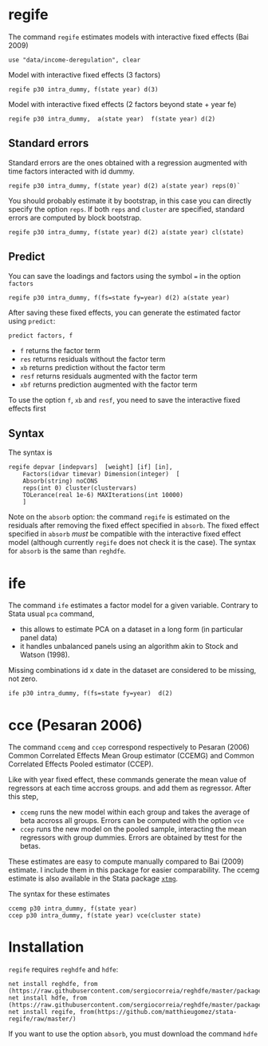 

# regife

The command `regife` estimates models with interactive fixed effects (Bai 2009)


```
use "data/income-deregulation", clear
```

Model with interactive fixed effects (3 factors)
```
regife p30 intra_dummy, f(state year) d(3)
```

Model with interactive fixed effects (2 factors beyond state + year fe)

```
regife p30 intra_dummy,  a(state year)  f(state year) d(2)
```





## Standard errors

Standard errors are the ones obtained with a regression augmented with time factors interacted with id dummy. 

```
regife p30 intra_dummy, f(state year) d(2) a(state year) reps(0)`
```

You should probably estimate it by bootstrap, in this case you can directly specify the option `reps`. If both `reps` and `cluster` are specified, standard errors are computed by block bootstrap.

```
regife p30 intra_dummy, f(state year) d(2) a(state year) cl(state)
```


## Predict

You can save the loadings and factors using the symbol `=` in the option `factors`

```
regife p30 intra_dummy, f(fs=state fy=year) d(2) a(state year)  
```


After saving these fixed effects,  you can generate the estimated factor using `predict`:

```
predict factors, f
```
- `f` returns the factor term
- `res` returns residuals without the factor term
- `xb` returns prediction without the factor term
- `resf` returns residuals augmented with the factor term
- `xbf` returns prediction augmented with the factor term

To use the option `f`, `xb` and `resf`, you need to save the interactive fixed effects first








## Syntax
The syntax is

```
regife depvar [indepvars]  [weight] [if] [in], 
	Factors(idvar timevar) Dimension(integer)  [
	Absorb(string) noCONS 
	reps(int 0) cluster(clustervars)
	TOLerance(real 1e-6) MAXIterations(int 10000) 
	]
```


Note on the `absorb` option: the command `regife` is estimated on the residuals after removing the fixed effect specified in `absorb`. The fixed effect specified in `absorb` *must* be compatible with the interactive fixed effect model (although currently `regife` does not check it is the case). The syntax for `absorb` is the same than `reghdfe`.



# ife
The command `ife` estimates a factor model for a given variable. Contrary to Stata usual `pca` command, 
- this allows to estimate PCA on a dataset in a long form (in particular panel data)
- it handles unbalanced panels using an algorithm akin to Stock and Watson (1998). 

Missing combinations id x date in the dataset are considered to be missing, not zero.

```
ife p30 intra_dummy, f(fs=state fy=year)  d(2)
```

# cce (Pesaran 2006)

The command `ccemg` and `ccep` correspond respectively to Pesaran (2006) Common Correlated Effects Mean Group estimator (CCEMG) and Common Correlated Effects Pooled estimator (CCEP). 

Like with year fixed effect, these commands generate the mean value of regressors at each time accross groups. and add them as regressor. After this step,
- `ccemg` runs the new model within each group and takes the average of beta accross all groups. Errors can be computed with the option `vce`
- `ccep` runs the new model on the pooled sample, interacting the mean regressors with group dummies. Errors are obtained by ttest for the betas.

These estimates are easy to compute manually compared to Bai (2009) estimate. I include them in this package for easier comparability. The ccemg estimate is also available in the Stata package [`xtmg`](https://ideas.repec.org/c/boc/bocode/s457238.html). 

The syntax for these estimates

```
ccemg p30 intra_dummy, f(state year)
ccep p30 intra_dummy, f(state year) vce(cluster state)
```




# Installation

`regife` requires `reghdfe` and `hdfe`:
```
net install reghdfe, from (https://raw.githubusercontent.com/sergiocorreia/reghdfe/master/package/)
net install hdfe, from (https://raw.githubusercontent.com/sergiocorreia/reghdfe/master/package/)
net install regife, from(https://github.com/matthieugomez/stata-regife/raw/master/)
```

If you want to use the option `absorb`, you must download the command `hdfe` 

```
```